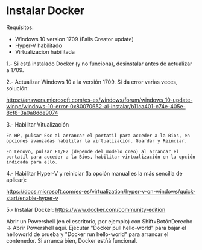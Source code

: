 # Instalar Docker

Requisitos:
* Windows 10 version 1709 (Falls Creator update)
* Hyper-V habilitado
* Virtualizacion habilitada

1.- Si está instalado Docker (y no funciona), desinstalar antes de actualizar a 1709.

2.- Actualizar Windows 10 a la versión 1709. Si da error varias veces, solución:

https://answers.microsoft.com/es-es/windows/forum/windows_10-update-winpc/windows-10-error-0x80070652-al-instalar/b11ca401-c74e-405e-8cf8-3a0a8dde9074

3.- Habilitar Vitualización

    En HP, pulsar Esc al arrancar el portatil para acceder a la Bios, en opciones avanzadas habilitar la virtualización. Guardar y Reinciar.

	En Lenovo, pulsar F1/F2 (depende del modelo creo) al arrancar el portatil para acceder a la Bios, habilitar virtualización en la opción indicada para ello.

4.- Habilitar Hyper-V y reiniciar (la opción manual es la más sencilla de aplicar):

https://docs.microsoft.com/es-es/virtualization/hyper-v-on-windows/quick-start/enable-hyper-v

5.- Instalar Docker: https://www.docker.com/community-edition 

Abrir un Powershell (en el escritorio, por ejemplo) con Shift+BotónDerecho -> Abrir Powershell aquí. Ejecutar "Docker pull hello-world" para bajar el helloworld de prueba y "Docker run hello-world" para arrancar el contenedor. Si arranca bien, Docker estñá funcional.